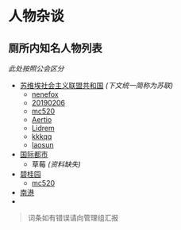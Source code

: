 # 人物杂谈
## 厕所内知名人物列表

*此处按照公会区分*

- [苏维埃社会主义联盟共和国](/wiki/Guild.md#苏维埃社会主义联盟共和国) *(下文统一简称为苏联)*
	* [nenefox](/wiki/players/nenefox)
	* [20190206](/wiki/players/20190206.md)
	* [mc520](/wiki/players/mc520.md)
	* [Aertio](/wiki/players/Aertio.md)
	* [Lidrem](/wiki/players/Lidrem.md)
	* [kkkqq](/wiki/players/kkkqq.md)
	* [laosun](/wiki/players/laosun.md)
- [国际都市](Guild.md)
	* 草莓 *(资料缺失)*
- [碧桂园](/wiki/Guild.md)
	* [mc520](/wiki/players.mc520.md)
- [南港](/wiki/Guild.md)
- 


>词条如有错误请向管理组汇报
